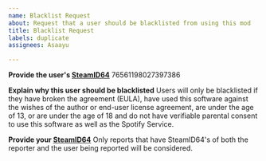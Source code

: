 ```yaml
---
name: Blacklist Request
about: Request that a user should be blacklisted from using this mod
title: Blacklist Request
labels: duplicate
assignees: Asaayu

---
```


**Provide the user's [SteamID64](https://steamidfinder.com/)**
76561198027397386

**Explain why this user should be blacklisted**
Users will only be blacklisted if they have broken the agreement (EULA), have used this software against the wishes of the author or end-user license agreement, are under the age of 13, or are under the age of 18 and do not have verifiable parental consent to use this software as well as the Spotify Service.

**Provide your [SteamID64](https://steamidfinder.com/)**
Only reports that have SteamID64's of both the reporter and the user being reported will be considered.
